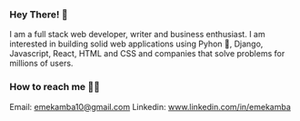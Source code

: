 ### Hey There! 🤗

I am a full stack web developer, writer and business enthusiast. I am interested in building solid web applications using Pyhon 🐍, Django, Javascript, React, HTML and CSS and companies that solve problems for millions of users.


### How to reach me 🧞‍♂️

Email: emekamba10@gmail.com
Linkedin: www.linkedin.com/in/emekamba
